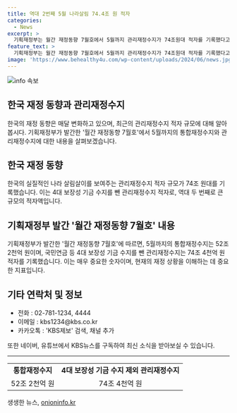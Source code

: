 ```yaml
---
title: 역대 2번째 5월 나라살림 74.4조 원 적자
categories:
  - News
excerpt: >
  기획재정부는 월간 재정동향 7월호에서 5월까지 관리재정수지가 74조원대 적자를 기록했다고 발표했습니다. 이는 역대 두 번째로 큰 규모로, 실질적인 나라 살림살이를 보여주는 지표로 주목받고 있습니다. 해당 내용은 다양한 방법으로 KBS에 제보할 수 있으며, 더 많은 소식을 받고 싶다면 KBS뉴스를 구독해보세요. (150자)
feature_text: >
  기획재정부는 월간 재정동향 7월호에서 5월까지 관리재정수지가 74조원대 적자를 기록했다고 발표했습니다. 이는 역대 두 번째로 큰 규모로, 실질적인 나라 살림살이를 보여주는 지표로 주목받고 있습니다. 해당 내용은 다양한 방법으로 KBS에 제보할 수 있으며, 더 많은 소식을 받고 싶다면 KBS뉴스를 구독해보세요. (150자)
image: 'https://www.behealthy4u.com/wp-content/uploads/2024/06/news.jpg'
---
```


<p><img src="https://www.behealthy4u.com/wp-content/uploads/2024/06/news.jpg" alt="info 속보" /></p>

<h2>한국 재정 동향과 관리재정수지</h2>

<p data-ke-size="size16">한국의 재정 동향은 매달 변화하고 있으며, 최근의 관리재정수지 적자 규모에 대해 알아봅시다. 기획재정부가 발간한 '월간 재정동향 7월호'에서 5월까지의 통합재정수지와 관리재정수지에 대한 내용을 살펴보겠습니다.</p>

<h2 data-ke-size="size26">한국 재정 동향</h2>

<p data-ke-size="size16">한국의 실질적인 나라 살림살이를 보여주는 관리재정수지 적자 규모가 74조 원대를 기록했습니다. 이는 4대 보장성 기금 수지를 뺀 관리재정수지 적자로, 역대 두 번째로 큰 규모의 적자액입니다.</p>

<h2 data-ke-size="size26">기획재정부 발간 '월간 재정동향 7월호' 내용</h2>

<p data-ke-size="size16">기획재정부가 발간한 '월간 재정동향 7월호'에 따르면, 5월까지의 통합재정수지는 52조 2천억 원이며, 국민연금 등 4대 보장성 기금 수지를 뺀 관리재정수지는 74조 4천억 원 적자를 기록했습니다. 이는 매우 중요한 숫자이며, 현재의 재정 상황을 이해하는 데 중요한 지표입니다.</p>

<h2 data-ke-size="size26">기타 연락처 및 정보</h2>

<ul>
  <li>전화 : 02-781-1234, 4444</li>
  <li>이메일 : kbs1234@kbs.co.kr</li>
  <li>카카오톡 : 'KBS제보' 검색, 채널 추가</li>
</ul>

<p data-ke-size="size16">또한 네이버, 유튜브에서 KBS뉴스를 구독하여 최신 소식을 받아보실 수 있습니다.</p>

<hr>

<table>
  <tr>
    <td style="text-align: center; height: 17px;"><b>통합재정수지</b></td>
    <td style="text-align: center; height: 17px;"><b>4대 보장성 기금 수지 제외 관리재정수지</b></td>
  </tr>
  <tr>
    <td style="text-align: center; height: 17px;">52조 2천억 원</td>
    <td style="text-align: center; height: 17px;">74조 4천억 원</td>
  </tr>
</table>
생생한 뉴스, <a href="https://onioninfo.kr" rel="dofollow">onioninfo.kr</a>


